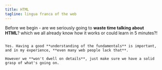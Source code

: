```yaml
---
title: HTML
tagline: lingua franca of the web
---
```


Before we begin - are we seriously going to **waste time talking about HTML**? which we all already know how it works or could learn in 5 minutes?!

~~~

Yes. Having a good **understanding of the fundamentals** is important, and in my experience, **even many web people lack that**.

However we **won't dwell on details**, just make sure we have a solid grasp of what's going on.
